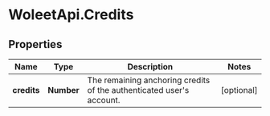 # WoleetApi.Credits

## Properties
Name | Type | Description | Notes
------------ | ------------- | ------------- | -------------
**credits** | **Number** | The remaining anchoring credits of the authenticated user&#39;s account. | [optional] 


